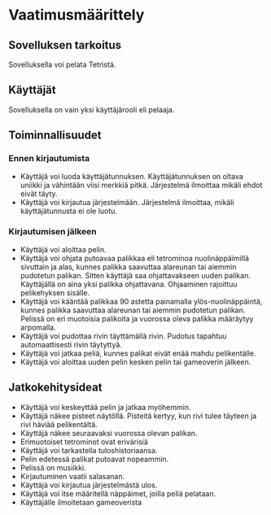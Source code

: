 # Vaatimusmäärittely
## Sovelluksen tarkoitus
Sovelluksella voi pelata Tetristä.
## Käyttäjät
Sovelluksella on vain yksi käyttäjärooli eli pelaaja.
## Toiminnallisuudet
### Ennen kirjautumista
- Käyttäjä voi luoda käyttäjätunnuksen. Käyttäjätunnuksen on oltava uniikki ja vähintään viisi merkkiä pitkä. Järjestelmä ilmoittaa mikäli ehdot eivät täyty.
- Käyttäjä voi kirjautua järjestelmään. Järjestelmä ilmoittaa, mikäli käyttäjätunnusta ei ole luotu.
### Kirjautumisen jälkeen
- Käyttäjä voi aloittaa pelin.
- Käyttäjä voi ohjata putoavaa palikkaa eli tetrominoa nuolinäppäimillä sivuttain ja alas, kunnes palikka saavuttaa alareunan tai aiemmin pudotetun palikan. Sitten käyttäjä saa ohjattavakseen uuden palikan. Käyttäjällä on aina yksi palikka ohjattavana. Ohjaaminen rajoittuu pelikehyksen sisälle.
- Käyttäjä voi kääntää palikkaa 90 astetta painamalla ylös-nuolinäppäintä, kunnes palikka saavuttaa alareunan tai aiemmin pudotetun palikan. Pelissä on eri muotoisia palikoita ja vuorossa oleva palikka määräytyy arpomalla.
- Käyttäjä voi pudottaa rivin täyttämällä rivin. Pudotus tapahtuu automaattisesti rivin täytyttyä.
- Käyttäjä voi jatkaa peliä, kunnes palikat eivät enää mahdu pelikentälle.
- Käyttäjä voi aloittaa uuden pelin kesken pelin tai gameoverin jälkeen.
## Jatkokehitysideat
- Käyttäjä voi keskeyttää pelin ja jatkaa myöhemmin.
- Käyttäjä näkee pisteet näytöllä. Pisteitä kertyy, kun rivi tulee täyteen ja rivi häviää pelikentältä.
- Käyttäjä näkee seuraavaksi vuorossa olevan palikan.
- Erimuotoiset tetrominot ovat erivärisiä
- Käyttäjä voi tarkastella tuloshistoriaansa.
- Pelin edetessä palikat putoavat nopeammin.
- Pelissä on musiikki.
- Kirjautuminen vaatii salasanan.
- Käyttäjä voi kirjautua järjestelmästä ulos.
- Käyttäjä voi itse määritellä näppäimet, joilla peliä pelataan.
- Käyttäjälle ilmoitetaan gameoverista

